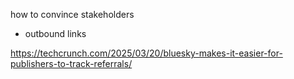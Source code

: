 how to convince stakeholders

- outbound links

https://techcrunch.com/2025/03/20/bluesky-makes-it-easier-for-publishers-to-track-referrals/


